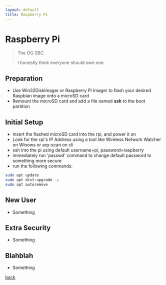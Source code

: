 ```yaml
---
layout: default
title: Raspberry Pi
---
```


# Raspberry Pi

> The OG SBC.
> 
> I honestly think everyone should own one.

## Preparation
*   Use Win32DiskImager or Raspberry Pi Imager to flash your desired Raspbian image onto a microSD card
*   Remount the microSD card and add a file named **ssh** to the boot partition 

## Initial Setup
*   Insert the flashed microSD card into the rpi, and power it on
*   Look for the rpi's IP Address using a tool like Wireless Network Watcher on Winows or arp-scan on cli
*   ssh into the pi using default username=pi, password=raspberry
*   immediately run 'passwd' command to change default password to something more secure
*   run the following commands:
```bash
sudo apt update
sudo apt dist-upgrade -y
sudo apt autoremove
```

## New User
*   Something

## Extra Security
*   Something

## Blahblah
*   Something

[back](../)
